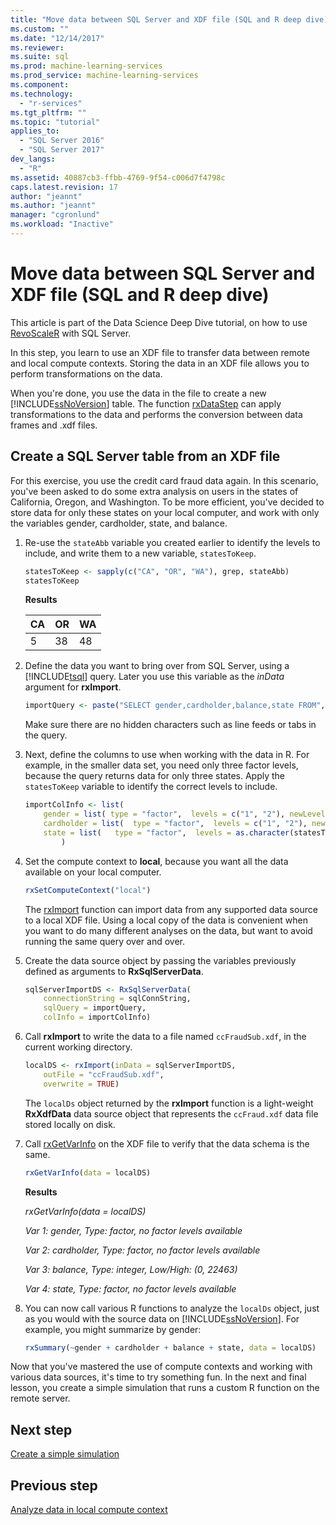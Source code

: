 ```yaml
---
title: "Move data between SQL Server and XDF file (SQL and R deep dive)| Microsoft Docs"
ms.custom: ""
ms.date: "12/14/2017"
ms.reviewer: 
ms.suite: sql
ms.prod: machine-learning-services
ms.prod_service: machine-learning-services
ms.component: 
ms.technology: 
  - "r-services"
ms.tgt_pltfrm: ""
ms.topic: "tutorial"
applies_to: 
  - "SQL Server 2016"
  - "SQL Server 2017"
dev_langs: 
  - "R"
ms.assetid: 40887cb3-ffbb-4769-9f54-c006d7f4798c
caps.latest.revision: 17
author: "jeannt"
ms.author: "jeannt"
manager: "cgronlund"
ms.workload: "Inactive"
---
```

# Move data between SQL Server and XDF file (SQL and R deep dive)

This article is part of the Data Science Deep Dive tutorial, on how to use [RevoScaleR](https://docs.microsoft.com/machine-learning-server/r-reference/revoscaler/revoscaler) with SQL Server.

In this step, you learn to use an XDF file to transfer data between remote and local compute contexts. Storing the data in an XDF file allows you to perform transformations on the data.

When you're done, you use the data in the file to create a new [!INCLUDE[ssNoVersion](../../includes/ssnoversion-md.md)] table. The function [rxDataStep](https://docs.microsoft.com/machine-learning-server/r-reference/revoscaler/rxdatastep) can apply transformations to the data and performs the conversion between data frames and .xdf files.
  
## Create a SQL Server table from an XDF file

For this exercise, you use the credit card fraud data again. In this scenario, you've been asked to do some extra analysis on users in the states of California, Oregon, and Washington. To be more efficient, you've decided to store data for only these states on your local computer, and work with only the variables gender, cardholder, state, and balance.

1. Re-use the `stateAbb` variable you created earlier to identify the levels to include, and write them to a new variable, `statesToKeep`.
  
    ```R
    statesToKeep <- sapply(c("CA", "OR", "WA"), grep, stateAbb)
    statesToKeep
    ```
    **Results**
    
    CA|OR|WA
    ----|----|----
    5|38|48
    
2. Define the data you want to bring over from SQL Server, using a [!INCLUDE[tsql](../../includes/tsql-md.md)] query.  Later you use this variable as the *inData* argument for **rxImport**.
  
    ```R
    importQuery <- paste("SELECT gender,cardholder,balance,state FROM",  sqlFraudTable,  "WHERE (state = 5 OR state = 38 OR state = 48)")
    ```
  
    Make sure there are no hidden characters such as line feeds or tabs in the query.
  
3. Next, define the columns to use when working with the data in R. For example, in the smaller data set, you need only three factor levels, because the query returns data for only three states.  Apply the `statesToKeep` variable to identify the correct levels to include.
  
    ```R
    importColInfo <- list(
        gender = list( type = "factor",  levels = c("1", "2"), newLevels = c("Male", "Female")),
        cardholder = list(  type = "factor",  levels = c("1", "2"), newLevels = c("Principal", "Secondary")),
        state = list(   type = "factor",  levels = as.character(statesToKeep), newLevels = names(statesToKeep))
            )
    ```
  
4. Set the compute context to **local**, because you want all the data available on your local computer.
  
    ```R
    rxSetComputeContext("local")
    ```
    
    The [rxImport](https://docs.microsoft.com/machine-learning-server/r-reference/revoscaler/rxsqlserverdata) function can import data from any supported data source to a local XDF file. Using a local copy of the data is convenient when you want to do many different analyses on the data, but want to avoid running the same query over and over.

5. Create the data source object by passing the variables previously defined as arguments to **RxSqlServerData**.
  
    ```R
    sqlServerImportDS <- RxSqlServerData(
        connectionString = sqlConnString,
        sqlQuery = importQuery,
        colInfo = importColInfo)
    ```
  
6. Call **rxImport** to write the data to a file named `ccFraudSub.xdf`, in the current working directory.
  
    ```R
    localDS <- rxImport(inData = sqlServerImportDS,
        outFile = "ccFraudSub.xdf",
        overwrite = TRUE)
    ```
  
    The `localDs` object returned by the **rxImport** function is a light-weight **RxXdfData** data source object that represents the `ccFraud.xdf` data file stored locally on disk.
  
7. Call [rxGetVarInfo](https://docs.microsoft.com/machine-learning-server/r-reference/revoscaler/rxgetvarinfoxdf) on the XDF file to verify that the data schema is the same.
  
    ```R
    rxGetVarInfo(data = localDS)
    ```

    **Results**
    
    *rxGetVarInfo(data = localDS)*

    *Var 1: gender, Type: factor, no factor levels available*

    *Var 2: cardholder, Type: factor, no factor levels available*

    *Var 3: balance, Type: integer, Low/High: (0, 22463)*

    *Var 4: state, Type: factor, no factor levels available*
  
8. You can now call various R functions to analyze the `localDs` object, just as you would with the source data on [!INCLUDE[ssNoVersion](../../includes/ssnoversion-md.md)]. For example, you might summarize by gender:
  
    ```R
    rxSummary(~gender + cardholder + balance + state, data = localDS)
    ```

Now that you've mastered the use of compute contexts and working with various data sources, it's time to try something fun. In the next and final lesson, you create a simple simulation that runs a custom R function on the remote server.

## Next step

[Create a simple simulation](../../advanced-analytics/tutorials/deepdive-create-a-simple-simulation.md)

## Previous step

[Analyze data in local compute context](../../advanced-analytics/tutorials/deepdive-analyze-data-in-local-compute-context.md)



